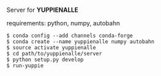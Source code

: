 Server for **YUPPIENALLE**

requirements: python, numpy, autobahn

    $ conda config --add channels conda-forge 
    $ conda create --name yuppienalle numpy autobahn
    $ source activate yuppienalle
    $ cd path/to/yuppienalle/server 
    $ python setup.py develop
    $ run-yuppie
